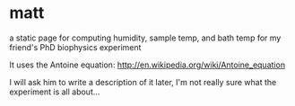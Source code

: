 matt
====

a static page for computing humidity, sample temp, and bath temp for my friend's PhD biophysics experiment

It uses the Antoine equation: http://en.wikipedia.org/wiki/Antoine_equation

I will ask him to write a description of it later, I'm not really sure what the experiment is all about...

